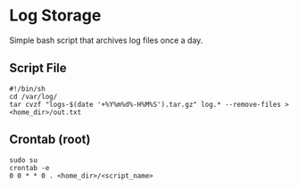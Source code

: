 # Log Storage
Simple bash script that archives log files once a day.

## Script File
```
#!/bin/sh
cd /var/log/
tar cvzf "logs-$(date '+%Y%m%d%-H%M%S').tar.gz" log.* --remove-files > <home_dir>/out.txt
```

## Crontab (root)
```
sudo su
crontab -e
0 0 * * 0 . <home_dir>/<script_name>
```
